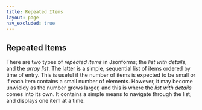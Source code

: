 ```yaml
---
title: Repeated Items
layout: page
nav_excluded: true
---
```


## Repeated Items

There are two types of _repeated items_ in Jsonforms; the _list with details_, and the _array list_. The latter is a simple, sequential list of items ordered by time of entry. This is useful if the number of items is expected to be small or if each item contains a small number of elements. However, it may become unwieldy as the number grows larger, and this is where the _list with details_ comes into its own. It contains a simple means to navigate through the list, and displays one item at a time.
